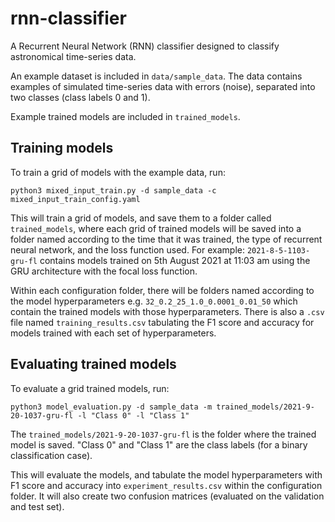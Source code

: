 # rnn-classifier

A Recurrent Neural Network (RNN) classifier designed to classify astronomical time-series data.

An example dataset is included in `data/sample_data`. The data contains examples of simulated time-series data with errors (noise), separated into two classes (class labels 0 and 1).

Example trained models are included in `trained_models`.


## Training models

To train a grid of models with the example data, run:

```
python3 mixed_input_train.py -d sample_data -c mixed_input_train_config.yaml
```

This will train a grid of models, and save them to a folder called `trained_models`, where each grid of trained models will be saved into a folder named according to the time that it was trained, the type of recurrent neural network, and the loss function used. For example: `2021-8-5-1103-gru-fl` contains models trained on 5th August 2021 at 11:03 am using the GRU architecture with the focal loss function.

Within each configuration folder, there will be folders named according to the model hyperparameters e.g. `32_0.2_25_1.0_0.0001_0.01_50` which contain the trained models with those hyperparameters. There is also a `.csv` file named `training_results.csv` tabulating the F1 score and accuracy for models trained with each set of hyperparameters.

## Evaluating trained models

To evaluate a grid trained models, run:

```
python3 model_evaluation.py -d sample_data -m trained_models/2021-9-20-1037-gru-fl -l "Class 0" -l "Class 1"
```

The `trained_models/2021-9-20-1037-gru-fl` is the folder where the trained model is saved.
"Class 0" and "Class 1" are the class labels (for a binary classification case). 

This will evaluate the models, and tabulate the model hyperparameters with F1 score and accuracy into `experiment_results.csv` within the configuration folder. It will also create two confusion matrices (evaluated on the validation and test set). 
